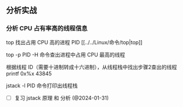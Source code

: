 

## 分析实战


### 分析 CPU 占有率高的线程信息

top 找出占用 CPU 高的进程 PID [[../../Linux/命令/top|top]]

top -p PID -H 命令查出进程中占用 CPU 最高的线程

根据线程 ID（需要十进制转成十六进制），从线程栈中找出步骤2查出的线程 printf 0x%x 43845

jstack -l PID 命令打印出线程栈


- [ ]  复习 jstack 原理 和 分析 (@2024-01-31)